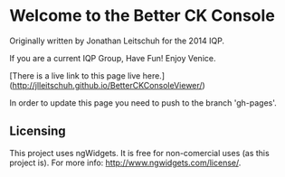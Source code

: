 # Welcome to the Better CK Console

Originally written by Jonathan Leitschuh for the 2014 IQP.

If you are a current IQP Group, Have Fun! Enjoy Venice.

[There is a live link to this page live here.] (http://jlleitschuh.github.io/BetterCKConsoleViewer/)

In order to update this page you need to push to the branch 'gh-pages'.

Licensing
---------

This project uses ngWidgets. It is free for non-comercial uses (as this project is). For more info: http://www.ngwidgets.com/license/.
